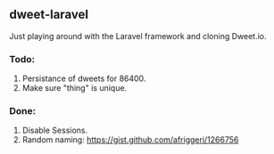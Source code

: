 ## dweet-laravel

Just playing around with the Laravel framework and cloning Dweet.io.

### Todo:

1. Persistance of dweets for 86400.
2. Make sure "thing" is unique.

### Done:

1. Disable Sessions.
2. Random naming: https://gist.github.com/afriggeri/1266756